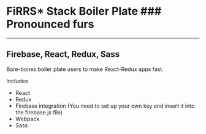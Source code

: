 # FiRRS* Stack Boiler Plate ### Pronounced furs
---
## Firebase, React, Redux, Sass


Bare-bones boiler plate users to make React-Redux apps fast.

Includes
- React
- Redux
- Firebase integration (You need to set up your own key and insert it into the firebase.js file)
- Webpack
- Sass 
